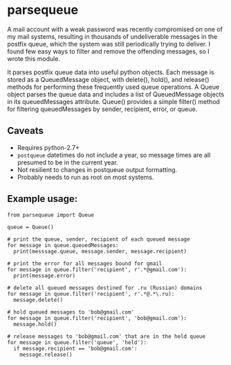 # parsequeue

A mail account with a weak password was recently compromised on one of my mail
systems, resulting in thousands of undeliverable messages in the postfix queue,
which the system was still periodically trying to deliver. I found few easy ways
to filter and remove the offending messages, so I wrote this module.

It parses postfix queue data into useful python objects. Each message
is stored as a QueuedMessage object, with delete(), hold(), and release()
methods for performing these frequently used queue operations. A Queue object
parses the queue data and includes a list of QueuedMessage objects in its
queuedMessages attribute. Queue() provides a simple filter() method for filtering
queuedMessages by sender, recipient, error, or queue. 

## Caveats

* Requires python-2.7+
* `postqueue` datetimes do not include a year, so message times are all presumed
    to be in the current year.
* Not resilient to changes in postqueue output formatting.
* Probably needs to run as root on most systems.

## Example usage:

    from parsequeue import Queue

    queue = Queue()

    # print the queue, sender, recipient of each queued message
    for message in queue.queuedMessages:
      print(messsage.queue, message.sender, message.recipient)

    # print the error for all messages bound for gmail
    for message in queue.filter('recipient', r'.*@gmail.com'):
      print(message.error)

    # delete all queued messages destined for .ru (Russian) domains
    for message in queue.filter('recipient', r'.*@.*\.ru):
      message.delete()

    # hold queued messages to 'bob@gmail.com'
    for message in queue.filter('recipient', 'bob@gmail.com'):
      message.hold()

    # release messages to 'bob@gmail.com' that are in the held queue
    for message in queue.filter('queue', 'held'):
      if message.recipient == 'bob@gmail.com':
        message.release()
